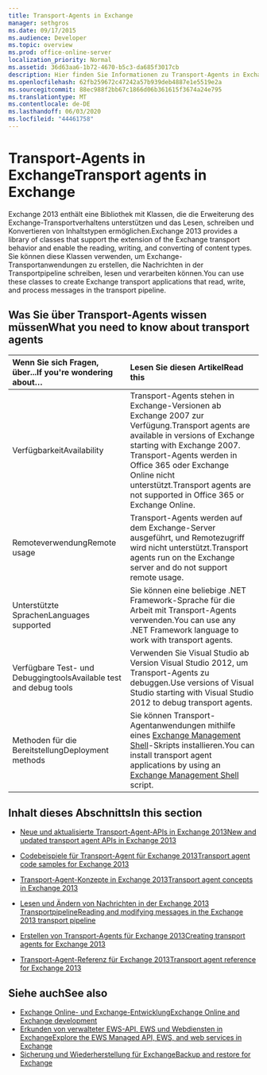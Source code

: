 ```yaml
---
title: Transport-Agents in Exchange
manager: sethgros
ms.date: 09/17/2015
ms.audience: Developer
ms.topic: overview
ms.prod: office-online-server
localization_priority: Normal
ms.assetid: 36d63aa6-1b72-4670-b5c3-da685f3017cb
description: Hier finden Sie Informationen zu Transport-Agents in Exchange 2013.
ms.openlocfilehash: 62fb259672c47242a57b939deb4887e1e5519e2a
ms.sourcegitcommit: 88ec988f2bb67c1866d06b361615f3674a24e795
ms.translationtype: MT
ms.contentlocale: de-DE
ms.lasthandoff: 06/03/2020
ms.locfileid: "44461758"
---
```

# <a name="transport-agents-in-exchange"></a><span data-ttu-id="a63cd-103">Transport-Agents in Exchange</span><span class="sxs-lookup"><span data-stu-id="a63cd-103">Transport agents in Exchange</span></span>
  
<span data-ttu-id="a63cd-104">Exchange 2013 enthält eine Bibliothek mit Klassen, die die Erweiterung des Exchange-Transportverhaltens unterstützen und das Lesen, schreiben und Konvertieren von Inhaltstypen ermöglichen.</span><span class="sxs-lookup"><span data-stu-id="a63cd-104">Exchange 2013 provides a library of classes that support the extension of the Exchange transport behavior and enable the reading, writing, and converting of content types.</span></span> <span data-ttu-id="a63cd-105">Sie können diese Klassen verwenden, um Exchange-Transportanwendungen zu erstellen, die Nachrichten in der Transportpipeline schreiben, lesen und verarbeiten können.</span><span class="sxs-lookup"><span data-stu-id="a63cd-105">You can use these classes to create Exchange transport applications that read, write, and process messages in the transport pipeline.</span></span>
  
## <a name="what-you-need-to-know-about-transport-agents"></a><span data-ttu-id="a63cd-106">Was Sie über Transport-Agents wissen müssen</span><span class="sxs-lookup"><span data-stu-id="a63cd-106">What you need to know about transport agents</span></span>

|<span data-ttu-id="a63cd-107">Wenn Sie sich Fragen, über...</span><span class="sxs-lookup"><span data-stu-id="a63cd-107">If you're wondering about…</span></span>|<span data-ttu-id="a63cd-108">Lesen Sie diesen Artikel</span><span class="sxs-lookup"><span data-stu-id="a63cd-108">Read this</span></span>|
|:-----|:-----|
|<span data-ttu-id="a63cd-109">Verfügbarkeit</span><span class="sxs-lookup"><span data-stu-id="a63cd-109">Availability</span></span>  <br/> |<span data-ttu-id="a63cd-110">Transport-Agents stehen in Exchange-Versionen ab Exchange 2007 zur Verfügung.</span><span class="sxs-lookup"><span data-stu-id="a63cd-110">Transport agents are available in versions of Exchange starting with Exchange 2007.</span></span> <span data-ttu-id="a63cd-111">Transport-Agents werden in Office 365 oder Exchange Online nicht unterstützt.</span><span class="sxs-lookup"><span data-stu-id="a63cd-111">Transport agents are not supported in Office 365 or Exchange Online.</span></span>  <br/> |
|<span data-ttu-id="a63cd-112">Remoteverwendung</span><span class="sxs-lookup"><span data-stu-id="a63cd-112">Remote usage</span></span>  <br/> |<span data-ttu-id="a63cd-113">Transport-Agents werden auf dem Exchange-Server ausgeführt, und Remotezugriff wird nicht unterstützt.</span><span class="sxs-lookup"><span data-stu-id="a63cd-113">Transport agents run on the Exchange server and do not support remote usage.</span></span>  <br/> |
|<span data-ttu-id="a63cd-114">Unterstützte Sprachen</span><span class="sxs-lookup"><span data-stu-id="a63cd-114">Languages supported</span></span>  <br/> |<span data-ttu-id="a63cd-115">Sie können eine beliebige .NET Framework-Sprache für die Arbeit mit Transport-Agents verwenden.</span><span class="sxs-lookup"><span data-stu-id="a63cd-115">You can use any .NET Framework language to work with transport agents.</span></span>  <br/> |
|<span data-ttu-id="a63cd-116">Verfügbare Test- und Debuggingtools</span><span class="sxs-lookup"><span data-stu-id="a63cd-116">Available test and debug tools</span></span>  <br/> |<span data-ttu-id="a63cd-117">Verwenden Sie Visual Studio ab Version Visual Studio 2012, um Transport-Agents zu debuggen.</span><span class="sxs-lookup"><span data-stu-id="a63cd-117">Use versions of Visual Studio starting with Visual Studio 2012 to debug transport agents.</span></span>  <br/> |
|<span data-ttu-id="a63cd-118">Methoden für die Bereitstellung</span><span class="sxs-lookup"><span data-stu-id="a63cd-118">Deployment methods</span></span>  <br/> |<span data-ttu-id="a63cd-119">Sie können Transport-Agentanwendungen mithilfe eines [Exchange Management Shell](../management/exchange-management-shell.md)-Skripts installieren.</span><span class="sxs-lookup"><span data-stu-id="a63cd-119">You can install transport agent applications by using an [Exchange Management Shell](../management/exchange-management-shell.md) script.</span></span>  <br/> |
   
## <a name="in-this-section"></a><span data-ttu-id="a63cd-120">Inhalt dieses Abschnitts</span><span class="sxs-lookup"><span data-stu-id="a63cd-120">In this section</span></span>

- [<span data-ttu-id="a63cd-121">Neue und aktualisierte Transport-Agent-APIs in Exchange 2013</span><span class="sxs-lookup"><span data-stu-id="a63cd-121">New and updated transport agent APIs in Exchange 2013</span></span>](new-and-updated-transport-agent-apis-in-exchange-2013.md)
    
- [<span data-ttu-id="a63cd-122">Codebeispiele für Transport-Agent für Exchange 2013</span><span class="sxs-lookup"><span data-stu-id="a63cd-122">Transport agent code samples for Exchange 2013</span></span>](transport-agent-code-samples-for-exchange-2013.md)
    
- [<span data-ttu-id="a63cd-123">Transport-Agent-Konzepte in Exchange 2013</span><span class="sxs-lookup"><span data-stu-id="a63cd-123">Transport agent concepts in Exchange 2013</span></span>](transport-agent-concepts-in-exchange-2013.md)
    
- [<span data-ttu-id="a63cd-124">Lesen und Ändern von Nachrichten in der Exchange 2013 Transportpipeline</span><span class="sxs-lookup"><span data-stu-id="a63cd-124">Reading and modifying messages in the Exchange 2013 transport pipeline</span></span>](reading-and-modifying-messages-in-the-exchange-2013-transport-pipeline.md)
    
- [<span data-ttu-id="a63cd-125">Erstellen von Transport-Agents für Exchange 2013</span><span class="sxs-lookup"><span data-stu-id="a63cd-125">Creating transport agents for Exchange 2013</span></span>](creating-transport-agents-for-exchange-2013.md)
    
- [<span data-ttu-id="a63cd-126">Transport-Agent-Referenz für Exchange 2013</span><span class="sxs-lookup"><span data-stu-id="a63cd-126">Transport agent reference for Exchange 2013</span></span>](transport-agent-reference-for-exchange-2013.md)
    
## <a name="see-also"></a><span data-ttu-id="a63cd-127">Siehe auch</span><span class="sxs-lookup"><span data-stu-id="a63cd-127">See also</span></span>

- [<span data-ttu-id="a63cd-128">Exchange Online- und Exchange-Entwicklung</span><span class="sxs-lookup"><span data-stu-id="a63cd-128">Exchange Online and Exchange development</span></span>](../exchange-server-development.md)    
- [<span data-ttu-id="a63cd-129">Erkunden von verwalteter EWS-API, EWS und Webdiensten in Exchange</span><span class="sxs-lookup"><span data-stu-id="a63cd-129">Explore the EWS Managed API, EWS, and web services in Exchange</span></span>](../exchange-web-services/explore-the-ews-managed-api-ews-and-web-services-in-exchange.md)   
- [<span data-ttu-id="a63cd-130">Sicherung und Wiederherstellung für Exchange</span><span class="sxs-lookup"><span data-stu-id="a63cd-130">Backup and restore for Exchange</span></span>](../backup-restore/backup-and-restore-for-exchange-2013.md) 
    

